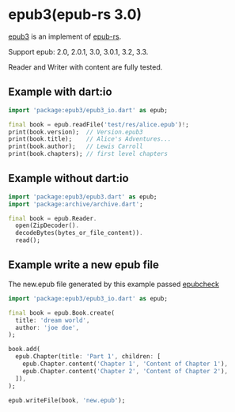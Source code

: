 # epub3(epub-rs 3.0)

[epub3](https://github.com/pedia/epub3) is an implement of [epub-rs](https://www.w3.org/TR/epub-rs/).

Support epub: 2.0, 2.0.1, 3.0, 3.0.1, 3.2, 3.3.

Reader and Writer with content are fully tested.

## Example with dart:io
```dart
import 'package:epub3/epub3_io.dart' as epub;

final book = epub.readFile('test/res/alice.epub')!;
print(book.version);  // Version.epub3
print(book.title);    // Alice's Adventures...
print(book.author);   // Lewis Carroll
print(book.chapters); // first level chapters
```

## Example without dart:io
```dart
import 'package:epub3/epub3.dart' as epub;
import 'package:archive/archive.dart';

final book = epub.Reader.
  open(ZipDecoder().
  decodeBytes(bytes_or_file_content)).
  read();
```

## Example write a new epub file

The new.epub file generated by this example passed [epubcheck](https://www.w3.org/publishing/epubcheck/)

```dart
import 'package:epub3/epub3_io.dart' as epub;

final book = epub.Book.create(
  title: 'dream world',
  author: 'joe doe',
);

book.add(
  epub.Chapter(title: 'Part 1', children: [
    epub.Chapter.content('Chapter 1', 'Content of Chapter 1'),
    epub.Chapter.content('Chapter 2', 'Content of Chapter 2'),
  ]),
);

epub.writeFile(book, 'new.epub');
```
